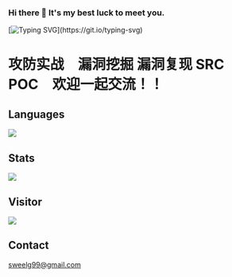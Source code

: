 ### Hi there 👋 It's my best luck to meet you.

[![Typing SVG](https://readme-typing-svg.demolab.com?font=Fira+Code&size=30&pause=2000&color=90F783&vCenter=true&width=1000&height=60&lines=I+don+not+konw+where+to+go%2Cbut+I+have+been+on+the+road.)](https://git.io/typing-svg)
# 攻防实战　漏洞挖掘 漏洞复现 SRC　POC　欢迎一起交流！！

## Languages
![](https://github-readme-stats.vercel.app/api/top-langs/?username=Sweelg&theme=dark&layout=compact)

## Stats
![](https://github-readme-stats.vercel.app/api?username=Sweelg&show_icons=true&theme=dark&count_private=true)

## Visitor
<img src="https://visitor-badge.glitch.me/badge?page_id=https://github.com/wangzirui32&right_color=red" />

## Contact
sweelg99@gmail.com
